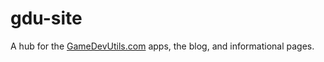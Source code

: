 # gdu-site

A hub for the [GameDevUtils.com](http://GameDevUtils.com/) apps, the blog, and informational pages.
